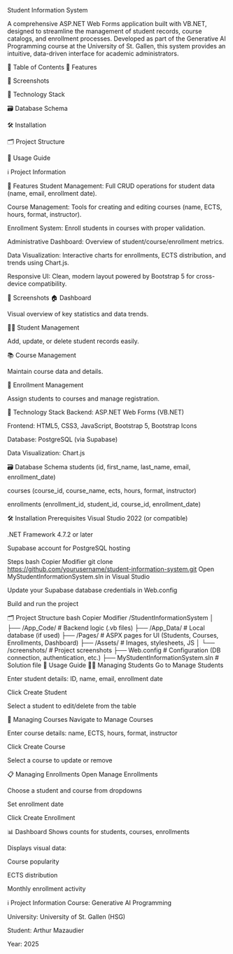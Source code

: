 Student Information System

A comprehensive ASP.NET Web Forms application built with VB.NET, designed to streamline the management of student records, course catalogs, and enrollment processes. Developed as part of the Generative AI Programming course at the University of St. Gallen, this system provides an intuitive, data-driven interface for academic administrators.

📑 Table of Contents
🎯 Features

📸 Screenshots

🧰 Technology Stack

🗃️ Database Schema

🛠️ Installation

🗂️ Project Structure

📘 Usage Guide

ℹ️ Project Information


🎯 Features
Student Management: Full CRUD operations for student data (name, email, enrollment date).

Course Management: Tools for creating and editing courses (name, ECTS, hours, format, instructor).

Enrollment System: Enroll students in courses with proper validation.

Administrative Dashboard: Overview of student/course/enrollment metrics.

Data Visualization: Interactive charts for enrollments, ECTS distribution, and trends using Chart.js.

Responsive UI: Clean, modern layout powered by Bootstrap 5 for cross-device compatibility.

📸 Screenshots
🏠 Dashboard

Visual overview of key statistics and data trends.

👨‍🎓 Student Management

Add, update, or delete student records easily.

📚 Course Management

Maintain course data and details.

📝 Enrollment Management

Assign students to courses and manage registration.

🧰 Technology Stack
Backend: ASP.NET Web Forms (VB.NET)

Frontend: HTML5, CSS3, JavaScript, Bootstrap 5, Bootstrap Icons

Database: PostgreSQL (via Supabase)

Data Visualization: Chart.js

🗃️ Database Schema
students
(id, first_name, last_name, email, enrollment_date)

courses
(course_id, course_name, ects, hours, format, instructor)

enrollments
(enrollment_id, student_id, course_id, enrollment_date)

🛠️ Installation
Prerequisites
Visual Studio 2022 (or compatible)

.NET Framework 4.7.2 or later

Supabase account for PostgreSQL hosting

Steps
bash
Copier
Modifier
git clone https://github.com/yourusername/student-information-system.git
Open MyStudentInformationSystem.sln in Visual Studio

Update your Supabase database credentials in Web.config

Build and run the project

🗂️ Project Structure
bash
Copier
Modifier
/StudentInformationSystem
│
├── /App_Code/             # Backend logic (.vb files)
├── /App_Data/             # Local database (if used)
├── /Pages/                # ASPX pages for UI (Students, Courses, Enrollments, Dashboard)
├── /Assets/               # Images, stylesheets, JS
│   └── /screenshots/      # Project screenshots
├── Web.config             # Configuration (DB connection, authentication, etc.)
├── MyStudentInformationSystem.sln  # Solution file
📘 Usage Guide
🧑‍🎓 Managing Students
Go to Manage Students

Enter student details: ID, name, email, enrollment date

Click Create Student

Select a student to edit/delete from the table

📘 Managing Courses
Navigate to Manage Courses

Enter course details: name, ECTS, hours, format, instructor

Click Create Course

Select a course to update or remove

📋 Managing Enrollments
Open Manage Enrollments

Choose a student and course from dropdowns

Set enrollment date

Click Create Enrollment

📊 Dashboard
Shows counts for students, courses, enrollments

Displays visual data:

Course popularity

ECTS distribution

Monthly enrollment activity

ℹ️ Project Information
Course: Generative AI Programming

University: University of St. Gallen (HSG)

Student: Arthur Mazaudier

Year: 2025

